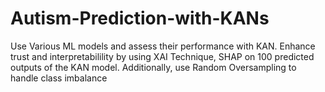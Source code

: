 # Autism-Prediction-with-KANs
Use Various ML models and assess their performance with KAN. Enhance trust and interpretabilility by using XAI Technique, SHAP on 100 predicted outputs of the KAN model. Additionally, use Random Oversampling to handle class imbalance
